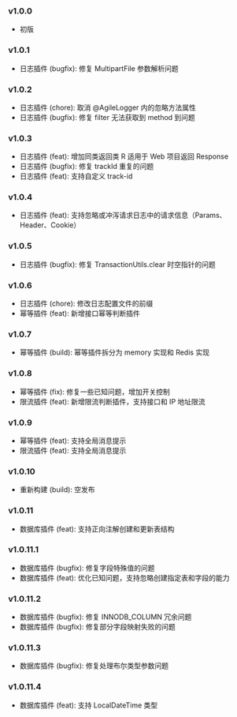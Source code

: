 ### v1.0.0
- 初版 
### v1.0.1
- 日志插件 (bugfix): 修复 MultipartFile 参数解析问题
### v1.0.2
- 日志插件 (chore): 取消 @AgileLogger 内的忽略方法属性
- 日志插件 (bugfix): 修复 filter 无法获取到 method 到问题
### v1.0.3
- 日志插件 (feat): 增加同类返回类 R 适用于 Web 项目返回 Response
- 日志插件 (bugfix): 修复 trackId 重复的问题
- 日志插件 (feat): 支持自定义 track-id
### v1.0.4
- 日志插件 (feat): 支持忽略或冲泻请求日志中的请求信息（Params、Header、Cookie）
### v1.0.5
- 日志插件 (bugfix): 修复 TransactionUtils.clear 时空指针的问题
### v1.0.6
- 日志插件 (chore): 修改日志配置文件的前缀
- 幂等插件 (feat): 新增接口幂等判断插件
### v1.0.7
- 幂等插件 (build): 幂等插件拆分为 memory 实现和 Redis 实现
### v1.0.8
- 幂等插件 (fix): 修复一些已知问题，增加开关控制
- 限流插件 (feat): 新增限流判断插件，支持接口和 IP 地址限流
### v1.0.9
- 幂等插件 (feat): 支持全局消息提示
- 限流插件 (feat): 支持全局消息提示
### v1.0.10
- 重新构建 (build): 空发布
### v1.0.11
- 数据库插件 (feat): 支持正向注解创建和更新表结构
### v1.0.11.1
- 数据库插件 (bugfix): 修复字段特殊值的问题
- 数据库插件 (feat): 优化已知问题，支持忽略创建指定表和字段的能力
### v1.0.11.2
- 数据库插件 (bugfix): 修复 INNODB_COLUMN 冗余问题
- 数据库插件 (bugfix): 修复部分字段映射失败的问题
### v1.0.11.3
- 数据库插件 (bugfix): 修复处理布尔类型参数问题
### v1.0.11.4
- 数据库插件 (feat): 支持 LocalDateTime 类型